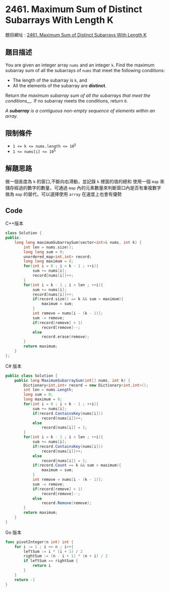 # 2461. Maximum Sum of Distinct Subarrays With Length K

題目網址 : [2461. Maximum Sum of Distinct Subarrays With Length K](https://leetcode.com/problems/maximum-sum-of-distinct-subarrays-with-length-k/description)

## 題目描述

You are given an integer array `nums` and an integer `k`. Find the maximum subarray sum of all the subarrays of `nums` that meet the following conditions:

- The length of the subarray is `k`, and
- All the elements of the subarray are **distinct**.

Return _the maximum subarray sum of all the subarrays that meet the conditions\_\_._ If no subarray meets the conditions, return `0`.

_A **subarray** is a contiguous non-empty sequence of elements within an array._

## 限制條件

- <code>1 <= k <= nums.length <= 10<sup>5</sup></code>
- <code>1 <= nums[i] <= 10<sup>5</sup></code>

## 解題思路

做一個長度為 `k` 的窗口,不斷向右滑動，並記錄 `k` 裡面的值的總和
使用一個 `map` 來儲存經過的數字的數量，可通過 `map` 內的元素數量來判斷窗口內是否有重複數字
做為 `map` 的替代，可以選擇使用 `array` 在速度上也會有優勢

## Code

C++版本

```C++
class Solution {
public:
    long long maximumSubarraySum(vector<int>& nums, int k) {
        int len = nums.size();
        long long sum = 0;
        unordered_map<int,int> record;
        long long maximum = 0;
        for(int i = 0 ; i < k - 1 ; ++i){
            sum += nums[i];
            record[nums[i]]++;
        }
        for(int i = k - 1 ; i < len ; ++i){
            sum += nums[i];
            record[nums[i]]++;
            if(record.size() == k && sum > maximum){
                maximum = sum;
            }
            int remove = nums[i - (k - 1)];
            sum -= remove;
            if(record[remove] > 1)
                record[remove]--;
            else
                record.erase(remove);
        }
        return maximum;
    }
};
```

C# 版本

```C#
public class Solution {
    public long MaximumSubarraySum(int[] nums, int k) {
        Dictionary<int,int> record = new Dictionary<int,int>();
        int len = nums.Length;
        long sum = 0;
        long maximum = 0;
        for(int i = 0 ; i < k - 1 ; ++i){
            sum += nums[i];
            if(record.ContainsKey(nums[i]))
                record[nums[i]]++;
            else
                record[nums[i]] = 1;
        }
        for(int i = k - 1 ; i < len ; ++i){
            sum += nums[i];
            if(record.ContainsKey(nums[i]))
                record[nums[i]]++;
            else
                record[nums[i]] = 1;
            if(record.Count == k && sum > maximum){
                maximum = sum;
            }
            int remove = nums[i - (k - 1)];
            sum -= remove;
            if(record[remove] > 1)
                record[remove]--;
            else
                record.Remove(remove);
        }
        return maximum;
    }
}
```

Go 版本

```go
func pivotInteger(n int) int {
    for i := 1 ; i <= n ; i++{
        leftSum := i * (i + 1) / 2
        rightSum := (n - i + 1) * (n + i) / 2
        if leftSum == rightSum {
            return i
        }
    }
    return -1
}
```
